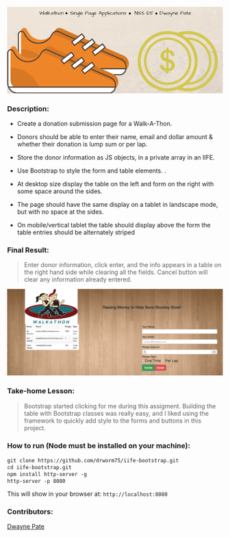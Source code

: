 ![Title Banner](https://raw.githubusercontent.com/drworm75/iife-bootstrap/master/images/walkathon-readme-banner.png)

### Description: 

* Create a donation submission page for a Walk-A-Thon.

* Donors should be able to enter their name, email and dollar amount & whether their donation is lump sum or per lap.

* Store the donor information as JS objects, in a private array in an IIFE.

* Use Bootstrap to style the form and table elements. .

* At desktop size display the table on the left and form on the right with some space around the sides.

* The page should have the same display on a tablet in landscape mode, but with no space at the sides.
 
* On mobile/vertical tablet the table should display above the form the table entries should be alternately striped

### Final Result:
> Enter donor information, click enter, and the info appears in a table on the right hand side while clearing all the fields.  Cancel button will clear any information already entered. 


![Page Screenshot](https://raw.githubusercontent.com/drworm75/iife-bootstrap/master/images/walkathon-screenshot.png)

### Take-home Lesson:

> Bootstrap started clicking for me during this assigment.  Building the table with Bootstrap classes was really easy, and I liked using the framework to quickly add style to the forms and buttons in this project.


### How to run (Node must be installed on your machine):
```
git clone https://github.com/drworm75/iife-bootstrap.git
cd iife-bootstrap.git
npm install http-server -g
http-server -p 8080
```

This will show in your browser at:
`http://localhost:8080`

### Contributors:
[Dwayne Pate](https://github.com/drworm75)
